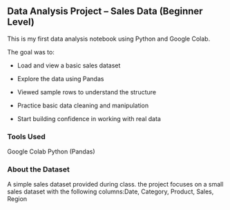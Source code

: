 ## Data Analysis Project – Sales Data (Beginner Level)
This is my first data analysis notebook using Python and Google Colab.

The goal was to:

- Load and view a basic sales dataset

- Explore the data using Pandas
  
- Viewed sample rows to understand the structure

- Practice basic data cleaning and manipulation

- Start building confidence in working with real data



### Tools Used

Google Colab
Python (Pandas)

### About the Dataset
A simple sales dataset provided during class.
the project focuses on a small sales dataset with the following columns:Date, Category, Product, Sales, Region
